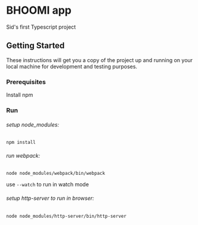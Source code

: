 # BHOOMI app

Sid's first Typescript project

## Getting Started

These instructions will get you a copy of the project up and running on your local machine for development and testing purposes.

### Prerequisites

Install npm

### Run

###### setup node_modules:

```
npm install
```

###### run webpack:

```
node node_modules/webpack/bin/webpack
```

use `--watch` to run in watch mode

###### setup http-server to run in browser:

```
node node_modules/http-server/bin/http-server
```
